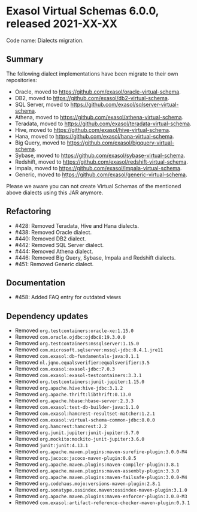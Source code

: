 # Exasol Virtual Schemas 6.0.0, released 2021-XX-XX

Code name: Dialects migration.

## Summary

The following dialect implementations have been migrate to their own repositories:

- Oracle, moved to https://github.com/exasol/oracle-virtual-schema.
- DB2, moved to https://github.com/exasol/db2-virtual-schema.
- SQL Server, moved to https://github.com/exasol/sqlserver-virtual-schema.
- Athena, moved to https://github.com/exasol/athena-virtual-schema.
- Teradata, moved to https://github.com/exasol/teradata-virtual-schema.
- Hive, moved to https://github.com/exasol/hive-virtual-schema.
- Hana, moved to https://github.com/exasol/hana-virtual-schema.
- Big Query, moved to https://github.com/exasol/bigquery-virtual-schema.
- Sybase, moved to https://github.com/exasol/sybase-virtual-schema.
- Redshift, moved to https://github.com/exasol/redshift-virtual-schema.
- Impala, moved to https://github.com/exasol/impala-virtual-schema.
- Generic, moved to https://github.com/exasol/generic-virtual-schema.

Please we aware you can not create Virtual Schemas of the mentioned above dialects using this JAR anymore.

## Refactoring

* #428: Removed Teradata, Hive and Hana dialects.
* #438: Removed Oracle dialect.
* #440: Removed DB2 dialect.
* #442: Removed SQL Server dialect.
* #444: Removed Athena dialect.
* #446: Removed Big Query, Sybase, Impala and Redshift dialects.
* #451: Removed Generic dialect.


## Documentation

* #458: Added FAQ entry for outdated views

## Dependency updates

* Removed `org.testcontainers:oracle-xe:1.15.0`
* Removed `com.oracle.ojdbc:ojdbc8:19.3.0.0`
* Removed `org.testcontainers:mssqlserver:1.15.0`
* Removed `com.microsoft.sqlserver:mssql-jdbc:8.4.1.jre11`
* Removed `com.exasol:db-fundamentals-java:0.1.1`
* Removed `nl.jqno.equalsverifier:equalsverifier:3.5`
* Removed `com.exasol:exasol-jdbc:7.0.3`
* Removed `com.exasol:exasol-testcontainers:3.3.1`
* Removed `org.testcontainers:junit-jupiter:1.15.0`
* Removed `org.apache.hive:hive-jdbc:3.1.2`
* Removed `org.apache.thrift:libthrift:0.13.0`
* Removed `org.apache.hbase:hbase-server:2.3.3`
* Removed `com.exasol:test-db-builder-java:1.1.0`
* Removed `com.exasol:hamcrest-resultset-matcher:1.2.1`
* Removed `com.exasol:virtual-schema-common-jdbc:8.0.0`
* Removed `org.hamcrest:hamcrest:2.2`
* Removed `org.junit.jupiter:junit-jupiter:5.7.0`
* Removed `org.mockito:mockito-junit-jupiter:3.6.0`
* Removed `junit:junit:4.13.1`
* Removed `org.apache.maven.plugins:maven-surefire-plugin:3.0.0-M4`
* Removed `org.jacoco:jacoco-maven-plugin:0.8.5`
* Removed `org.apache.maven.plugins:maven-compiler-plugin:3.8.1`
* Removed `org.apache.maven.plugins:maven-assembly-plugin:3.3.0`
* Removed `org.apache.maven.plugins:maven-failsafe-plugin:3.0.0-M4`
* Removed `org.codehaus.mojo:versions-maven-plugin:2.8.1`
* Removed `org.sonatype.ossindex.maven:ossindex-maven-plugin:3.1.0`
* Removed `org.apache.maven.plugins:maven-enforcer-plugin:3.0.0-M3`
* Removed `com.exasol:artifact-reference-checker-maven-plugin:0.3.1`